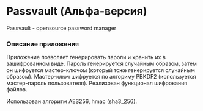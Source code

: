 # Passvault (Альфа-версия)
Passvault - opensource password manager

### Описание приложения

Приложение позволяет генерировать пароли и хранить их в зашифрованном виде.
Пароль генерируется случайным образом, затем он шифруется мастер-ключом (который тоже генерируется случайным образом).
Мастер-ключ шифруется по алгориму PBKDF2 (используется мастер-пароль пользователя).
Реализован функционал шифрования файлов.

Использован алгоритм AES256, hmac (sha3_256).
